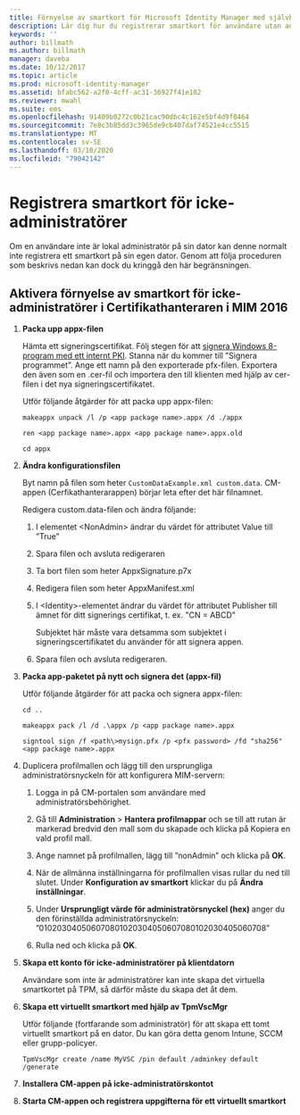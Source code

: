 ```yaml
---
title: Förnyelse av smartkort för Microsoft Identity Manager med självbetjäning utan administratörsbehörighet | Microsoft Docs
description: Lär dig hur du registrerar smartkort för användare utan administratörsåtkomst till sina datorer så att de kan använda Certifikathanteraren.
keywords: ''
author: billmath
ms.author: billmath
manager: daveba
ms.date: 10/12/2017
ms.topic: article
ms.prod: microsoft-identity-manager
ms.assetid: bfabc562-a2f0-4cff-ac31-36927f41e102
ms.reviewer: mwahl
ms.suite: ems
ms.openlocfilehash: 91409b0272c0b21cac90dbc4c162e5bf4d9f8464
ms.sourcegitcommit: 7e8c3b85dd3c3965de9cb407daf74521e4cc5515
ms.translationtype: MT
ms.contentlocale: sv-SE
ms.lasthandoff: 03/10/2020
ms.locfileid: "79042142"
---
```

# <a name="enroll-smart-cards-for-non-administrators"></a>Registrera smartkort för icke-administratörer
Om en användare inte är lokal administratör på sin dator kan denne normalt inte registrera ett smartkort på sin egen dator. Genom att följa proceduren som beskrivs nedan kan dock du kringgå den här begränsningen.

## <a name="enabling-smart-card-renewal-for-non-admins-in-mim-2016-certificate-manager"></a>Aktivera förnyelse av smartkort för icke-administratörer i Certifikathanteraren i MIM 2016

1.  **Packa upp appx-filen**

    Hämta ett signeringscertifikat. Följ stegen för att [signera Windows 8-program med ett internt PKI](http://blogs.technet.com/b/deploymentguys/archive/2013/06/14/signing-windows-8-applications-using-an-internal-pki.aspx). Stanna när du kommer till ”Signera programmet”. Ange ett namn på den exporterade pfx-filen. Exportera den även som en .cer-fil och importera den till klienten med hjälp av cer-filen i det nya signeringscertifikatet.

    Utför följande åtgärder för att packa upp appx-filen:

    `makeappx unpack /l /p <app package name>.appx /d ./appx`

    `ren <app package name>.appx <app package name>.appx.old`

    `cd appx`

2.  **Ändra konfigurationsfilen**

    Byt namn på filen som heter `CustomDataExample.xml custom.data`. CM-appen (Cerfikathanterarappen) börjar leta efter det här filnamnet.

    Redigera custom.data-filen och ändra följande:

    1.  I elementet &lt;NonAdmin&gt; ändrar du värdet för attributet Value till ”True”

    2.  Spara filen och avsluta redigeraren

    3.  Ta bort filen som heter AppxSignature.p7x

    4.  Redigera filen som heter AppxManifest.xml

    5.  I &lt;Identity&gt;-elementet ändrar du värdet för attributet Publisher till ämnet för ditt signerings certifikat, t. ex. "CN = ABCD"

        Subjektet här måste vara detsamma som subjektet i signeringscertifikatet du använder för att signera appen.

    6.  Spara filen och avsluta redigeraren.

3.  **Packa app-paketet på nytt och signera det (appx-fil)**

    Utför följande åtgärder för att packa och signera appx-filen:

    `cd ..`

    `makeappx pack /l /d .\appx /p <app package name>.appx`

    `signtool sign /f <path\>mysign.pfx /p <pfx password> /fd "sha256" <app package name>.appx`

4.  Duplicera profilmallen och lägg till den ursprungliga administratörsnyckeln för att konfigurera MIM-servern:

    1.  Logga in på CM-portalen som användare med administratörsbehörighet.

    2.  Gå till **Administration** &gt; **Hantera profilmappar** och se till att rutan är markerad bredvid den mall som du skapade och klicka på Kopiera en vald profil mall.

    3.  Ange namnet på profilmallen, lägg till ”nonAdmin” och klicka på **OK**.

    4.  När de allmänna inställningarna för profilmallen visas rullar du ned till slutet. Under **Konfiguration av smartkort** klickar du på **Ändra inställningar**.

    5.  Under **Ursprungligt värde för administratörsnyckel (hex)** anger du den förinställda administratörsnyckeln: ”010203040506070801020304050607080102030405060708”

    6.  Rulla ned och klicka på **OK**.

5.  **Skapa ett konto för icke-administratörer på klientdatorn**

    Användare som inte är administratörer kan inte skapa det virtuella smartkortet på TPM, så därför måste du skapa det åt dem.

6.  **Skapa ett virtuellt smartkort med hjälp av TpmVscMgr**

    Utför följande (fortfarande som administratör) för att skapa ett tomt virtuellt smartkort på en dator. Du kan göra detta genom Intune, SCCM eller grupp-policyer.

    `TpmVscMgr create /name MyVSC /pin default /adminkey default /generate`

7.  **Installera CM-appen på icke-administratörskontot**

8.  **Starta CM-appen och registrera uppgifterna för ett virtuellt smartkort**
